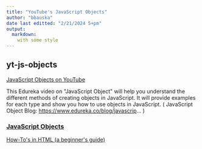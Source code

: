 ```yaml
---
title: "YouTube's JavaScript Objects"
author: "bbauska"
date last editted: "2/21/2024 5+pm"
output: 
  markdown:
    with some style
---
```


## yt-js-objects
<a href="https://www.youtube.com/watch?v=m9FrY5A-tao">JavaScript Objects on YouTube</a>

This Edureka video on "JavaScript Object" will help you understand the different methods of creating objects in JavaScript. It will provide examples for each type and show you how to use objects in JavaScript. ( JavaScript Object Blog: https://www.edureka.co/blog/javascrip... )

<h3><a href="https://www.edureka.co/blog/javascript-object/">JavaScript Objects</a></h3>

<a href="https://www.html-easy.com/learn/how-to-add-a-target-attribute-in-html/">How-To's in HTML (a beginner's guide)</a>

